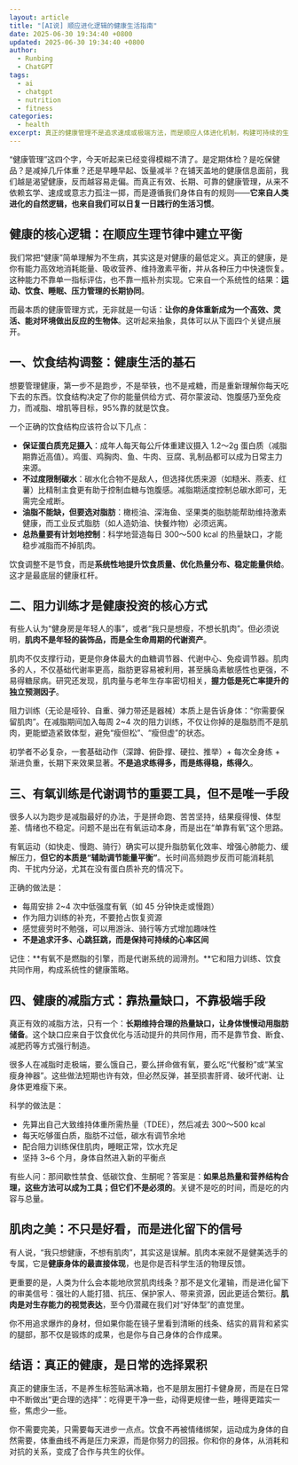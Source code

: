 ```yaml
---
layout: article
title: "[AI说] 顺应进化逻辑的健康生活指南"
date: 2025-06-30 19:34:40 +0800
updated: 2025-06-30 19:34:40 +0800
author:
  - Runbing
  - ChatGPT
tags:
  - ai
  - chatgpt
  - nutrition
  - fitness
categories:
  - health
excerpt: 真正的健康管理不是追求速成或极端方法，而是顺应人体进化机制，构建可持续的生活方式。文章围绕四个核心：合理控制饮食结构、结合阻力与有氧训练、营造科学热量缺口、避免不健康手段，详细阐述了如何通过日常选择实现稳步减脂和长期健康。肌肉不仅是力量的象征，更是代谢与生存能力的体现，代表着进化赋予人类的底层审美偏好。健康，不在于刻意追求完美，而在于每一次理性的坚持和与身体达成的深度协作。
---
```


“健康管理”这四个字，今天听起来已经变得模糊不清了。是定期体检？是吃保健品？是减掉几斤体重？还是早睡早起、饭量减半？在铺天盖地的健康信息面前，我们越是渴望健康，反而越容易走偏。而真正有效、长期、可靠的健康管理，从来不依赖玄学、速成或意志力孤注一掷，而是遵循我们身体自有的规则——**它来自人类进化的自然逻辑，也来自我们可以日复一日践行的生活习惯**。

## 健康的核心逻辑：在顺应生理节律中建立平衡

我们常把“健康”简单理解为不生病，其实这是对健康的最低定义。真正的健康，是你有能力高效地消耗能量、吸收营养、维持激素平衡，并从各种压力中快速恢复。这种能力不靠单一指标评估，也不靠一瓶补剂实现。它来自一个系统性的结果：**运动、饮食、睡眠、压力管理的长期协同**。

而最本质的健康管理方式，无非就是一句话：**让你的身体重新成为一个高效、灵活、能对环境做出反应的生物体**。这听起来抽象，具体可以从下面四个关键点展开。

## 一、饮食结构调整：健康生活的基石

想要管理健康，第一步不是跑步，不是举铁，也不是戒糖，而是重新理解你每天吃下去的东西。饮食结构决定了你的能量供给方式、荷尔蒙波动、饱腹感乃至免疫力，而减脂、增肌等目标，95%靠的就是饮食。

一个正确的饮食结构应该符合以下几点：

- **保证蛋白质充足摄入**：成年人每天每公斤体重建议摄入 1.2～2g 蛋白质（减脂期靠近高值）。鸡蛋、鸡胸肉、鱼、牛肉、豆腐、乳制品都可以成为日常主力来源。
- **不过度限制碳水**：碳水化合物不是敌人，但选择优质来源（如糙米、燕麦、红薯）比精制主食更有助于控制血糖与饱腹感。减脂期适度控制总碳水即可，无需完全戒断。
- **油脂不能缺，但要选对脂肪**：橄榄油、深海鱼、坚果类的脂肪能帮助维持激素健康，而工业反式脂肪（如人造奶油、快餐炸物）必须远离。
- **总热量要有计划地控制**：科学地营造每日 300～500 kcal 的热量缺口，才能稳步减脂而不掉肌肉。

饮食调整不是节食，而是**系统性地提升饮食质量、优化热量分布、稳定能量供给**。这才是最底层的健康杠杆。

## 二、阻力训练才是健康投资的核心方式

有些人认为“健身房是年轻人的事”，或者“我只是想瘦，不想长肌肉”。但必须说明，**肌肉不是年轻的装饰品，而是全生命周期的代谢资产**。

肌肉不仅支撑行动，更是你身体最大的血糖调节器、代谢中心、免疫调节器。肌肉多的人，不仅基础代谢率更高，脂肪更容易被利用，甚至胰岛素敏感性也更强，不易得糖尿病。研究还发现，肌肉量与老年生存率密切相关，**握力低是死亡率提升的独立预测因子**。

阻力训练（无论是哑铃、自重、弹力带还是器械）本质上是告诉身体：“你需要保留肌肉”。在减脂期间加入每周 2~4 次的阻力训练，不仅让你掉的是脂肪而不是肌肉，更能塑造紧致体型，避免“瘦但松”、“瘦但虚”的状态。

初学者不必复杂，一套基础动作（深蹲、俯卧撑、硬拉、推举）+ 每次全身练 + 渐进负重，长期下来效果显著。**不是追求练得多，而是练得稳，练得久**。

## 三、有氧训练是代谢调节的重要工具，但不是唯一手段

很多人以为跑步是减脂最好的办法，于是拼命跑、苦苦坚持，结果瘦得慢、体型差、情绪也不稳定。问题不是出在有氧运动本身，而是出在“单靠有氧”这个思路。

有氧运动（如快走、慢跑、骑行）确实可以提升脂肪氧化效率、增强心肺能力、缓解压力，**但它的本质是“辅助调节能量平衡”**。长时间高频跑步反而可能消耗肌肉、干扰内分泌，尤其在没有蛋白质补充的情况下。

正确的做法是：

- 每周安排 2~4 次中低强度有氧（如 45 分钟快走或慢跑）
- 作为阻力训练的补充，不要抢占恢复资源
- 感觉疲劳时不勉强，可以用游泳、骑行等方式增加趣味性
- **不是追求汗多、心跳狂跳，而是保持可持续的心率区间**

记住：**有氧不是燃脂的引擎，而是代谢系统的润滑剂。**它和阻力训练、饮食共同作用，构成系统性的健康策略。

## 四、健康的减脂方式：靠热量缺口，不靠极端手段

真正有效的减脂方法，只有一个：**长期维持合理的热量缺口，让身体慢慢动用脂肪储备**。这个缺口应来自于饮食优化与活动提升的共同作用，而不是靠节食、断食、减肥药等方式强行制造。

很多人在减脂时走极端，要么饿自己，要么拼命做有氧，要么吃“代餐粉”或“某宝瘦身神器”。这些做法短期也许有效，但必然反弹，甚至损害肝肾、破坏代谢、让身体更难瘦下来。

科学的做法是：

- 先算出自己大致维持体重所需热量（TDEE），然后减去 300～500 kcal
- 每天吃够蛋白质，脂肪不过低，碳水有调节余地
- 配合阻力训练保住肌肉，睡眠正常，饮水充足
- 坚持 3~6 个月，身体自然进入新的平衡点

有些人问：那间歇性禁食、低碳饮食、生酮呢？答案是：**如果总热量和营养结构合理，这些方法可以成为工具；但它们不是必须的**。关键不是吃的时间，而是吃的内容与总量。

## 肌肉之美：不只是好看，而是进化留下的信号

有人说，“我只想健康，不想有肌肉”，其实这是误解。肌肉本来就不是健美选手的专属，它是**健康身体的最直接体现**，也是你是否科学生活的物理反馈。

更重要的是，人类为什么会本能地欣赏肌肉线条？那不是文化灌输，而是进化留下的审美信号：强壮的人能打猎、抗压、保护家人、带来资源，因此更适合繁衍。**肌肉是对生存能力的视觉表达**，至今仍潜藏在我们对“好体型”的直觉里。

你不用追求爆炸的身材，但如果你能在镜子里看到清晰的线条、结实的肩背和紧实的腿部，那不仅是锻炼的成果，也是你与自己身体的合作成果。

## 结语：真正的健康，是日常的选择累积

真正的健康生活，不是养生标签贴满冰箱，也不是朋友圈打卡健身房，而是在日常中不断做出“更合理的选择”：吃得更干净一些，动得更规律一些，睡得更踏实一些，焦虑少一些。

你不需要完美，只需要每天进步一点点。饮食不再被情绪绑架，运动成为身体的自然需要，体重曲线不再是压力来源，而是你努力的回报。你和你的身体，从消耗和对抗的关系，变成了合作与共生的伙伴。
